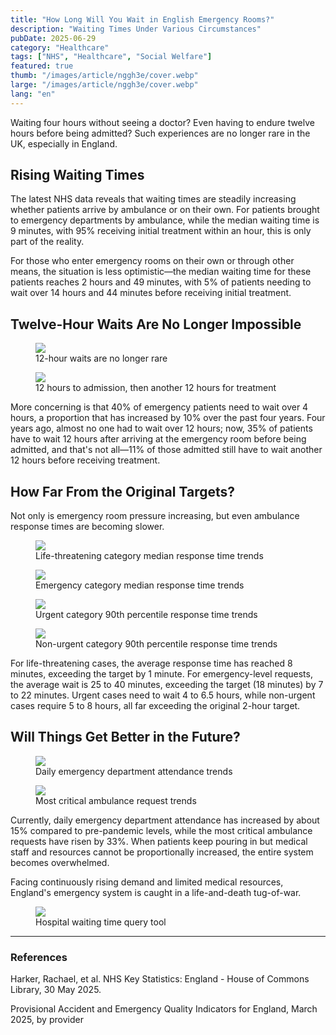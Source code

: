 ```yaml
---
title: "How Long Will You Wait in English Emergency Rooms?"
description: "Waiting Times Under Various Circumstances"
pubDate: 2025-06-29
category: "Healthcare"
tags: ["NHS", "Healthcare", "Social Welfare"]
featured: true
thumb: "/images/article/nggh3e/cover.webp"
large: "/images/article/nggh3e/cover.webp"
lang: "en"
---
```


Waiting four hours without seeing a doctor? Even having to endure twelve hours before being admitted? Such experiences are no longer rare in the UK, especially in England.

## Rising Waiting Times

The latest NHS data reveals that waiting times are steadily increasing whether patients arrive by ambulance or on their own. For patients brought to emergency departments by ambulance, while the median waiting time is 9 minutes, with 95% receiving initial treatment within an hour, this is only part of the reality.

For those who enter emergency rooms on their own or through other means, the situation is less optimistic—the median waiting time for these patients reaches 2 hours and 49 minutes, with 5% of patients needing to wait over 14 hours and 44 minutes before receiving initial treatment.

## Twelve-Hour Waits Are No Longer Impossible

<div class="img-row">
  <figure>
    <img src="/images/article/nggh3e/c1.webp" />
    <figcaption>12-hour waits are no longer rare</figcaption>
  </figure>
  <figure>
    <img src="/images/article/nggh3e/c2.webp"/>
    <figcaption>12 hours to admission, then another 12 hours for treatment</figcaption>
  </figure>
</div>

More concerning is that 40% of emergency patients need to wait over 4 hours, a proportion that has increased by 10% over the past four years. Four years ago, almost no one had to wait over 12 hours; now, 35% of patients have to wait 12 hours after arriving at the emergency room before being admitted, and that's not all—11% of those admitted still have to wait another 12 hours before receiving treatment.

## How Far From the Original Targets?

Not only is emergency room pressure increasing, but even ambulance response times are becoming slower.

<div class="img-row">
  <figure>
    <img src="/images/article/nggh3e/d1.webp"/>
    <figcaption>Life-threatening category median response time trends</figcaption>
  </figure>
  <figure>
    <img src="/images/article/nggh3e/d2.webp"/>
    <figcaption>Emergency category median response time trends</figcaption>
  </figure>
</div>

<div class="img-row">
  <figure>
    <img src="/images/article/nggh3e/e1.webp"/>
    <figcaption>Urgent category 90th percentile response time trends</figcaption>
  </figure>
  <figure>
    <img src="/images/article/nggh3e/e2.webp"/>
    <figcaption>Non-urgent category 90th percentile response time trends</figcaption>
  </figure>
</div>

For life-threatening cases, the average response time has reached 8 minutes, exceeding the target by 1 minute. For emergency-level requests, the average wait is 25 to 40 minutes, exceeding the target (18 minutes) by 7 to 22 minutes. Urgent cases need to wait 4 to 6.5 hours, while non-urgent cases require 5 to 8 hours, all far exceeding the original 2-hour target.

## Will Things Get Better in the Future?
<div class="img-row">
  <figure>
    <img src="/images/article/nggh3e/f1.webp"/>
    <figcaption>Daily emergency department attendance trends</figcaption>
  </figure>
  <figure>
    <img src="/images/article/nggh3e/f2.webp"/>
    <figcaption>Most critical ambulance request trends</figcaption>
  </figure>
</div>
Currently, daily emergency department attendance has increased by about 15% compared to pre-pandemic levels, while the most critical ambulance requests have risen by 33%. When patients keep pouring in but medical staff and resources cannot be proportionally increased, the entire system becomes overwhelmed.

Facing continuously rising demand and limited medical resources, England's emergency system is caught in a life-and-death tug-of-war.

<div class="img-row">
  <figure>
    <img src="/images/article/nggh3e/g1.webp"/>
    <figcaption>Hospital waiting time query tool</figcaption>
  </figure>
</div>

- - -
### References

Harker, Rachael, et al. NHS Key Statistics: England - House of Commons Library, 30 May 2025. 

Provisional Accident and Emergency Quality Indicators for England, March 2025, by provider 